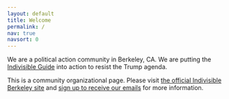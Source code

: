 ```yaml
---
layout: default
title: Welcome
permalink: /
nav: true
navsort: 0
---
```


We are a political action community in Berkeley, CA.  We are putting the [Indivisible Guide](https://www.indivisibleguide.com/) into action to resist the Trump agenda.

This is a community organizational page.  Please visit [the official Indivisible Berkeley site](http://indivisibleberkeley.org) and [sign up to receive our emails](https://actionnetwork.org/forms/join-indivisible-berkeley) for more information.
